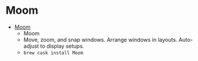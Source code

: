 # Moom
- [Moom](https://manytricks.com/moom/)
  -  Moom
  - Move, zoom, and snap windows. Arrange windows in layouts. Auto-adjust to display setups.
  - `brew cask install Moom`
